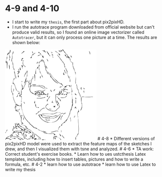 # 4-9 and 4-10
* I start to write my `thesis`, the first part about pix2pixHD.
* I run the autotrace program downloaded from official website but can't produce valid results, so I found an online image vectorizer called `Autotracer`, but it can only process one picture at a time. The results are shown below:
<img src="https://github.com/Chungjade/test/blob/master/figures/000009%20(1).svg" width="300" height="300" alt="sketch"/>
# 4-8
* Different versions of pix2pixHD model were used to extract the feature maps of the sketches I drew, and then I visualized them with tsne and analyzed.
# 4-6
* TA work: Correct student's exercise books. 
* Learn how to ues ustcthesis Latex templates, including how to insert tables, pictures and how to write a formula, etc.
# 4-2
* learn how to use autotrace
* learn how to use Latex to write my thesis
